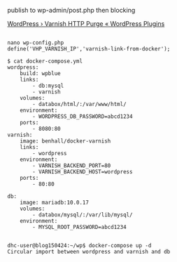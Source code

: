 publish to wp-admin/post.php then blocking

[WordPress › Varnish HTTP Purge « WordPress Plugins](https://wordpress.org/plugins/varnish-http-purge/faq/)

```

nano wp-config.php
define('VHP_VARNISH_IP','varnish-link-from-docker');

$ cat docker-compose.yml
wordpress:
    build: wpblue
    links:
        - db:mysql
        - varnish
    volumes:
        - databox/html/:/var/www/html/
    environment:
        - WORDPRESS_DB_PASSWORD=abcd1234
    ports:
        - 8080:80
varnish:
    image: benhall/docker-varnish
    links:
        - wordpress
    environment:
        - VARNISH_BACKEND_PORT=80
        - VARNISH_BACKEND_HOST=wordpress
    ports:
        - 80:80

db:
    image: mariadb:10.0.17
    volumes:
        - databox/mysql/:/var/lib/mysql/
    environment:
        - MYSQL_ROOT_PASSWORD=abcd1234


dhc-user@blog150424:~/wp$ docker-compose up -d
Circular import between wordpress and varnish and db

```
